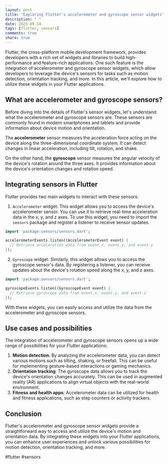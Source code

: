 ```yaml
---
layout: post
title: "Exploring Flutter's accelerometer and gyroscope sensor widgets"
description: " "
date: 2023-09-14
tags: [flutter, sensors]
comments: true
share: true
---
```


Flutter, the cross-platform mobile development framework, provides developers with a rich set of widgets and libraries to build high-performance and feature-rich applications. One such feature is the integration of accelerometer and gyroscope sensor widgets, which allow developers to leverage the device's sensors for tasks such as motion detection, orientation tracking, and more. In this article, we'll explore how to utilize these widgets in your Flutter applications.

## What are accelerometer and gyroscope sensors?

Before diving into the details of Flutter's sensor widgets, let's understand what the accelerometer and gyroscope sensors are. These sensors are commonly found in modern smartphones and tablets and provide information about device motion and orientation.

The **accelerometer** sensor measures the acceleration force acting on the device along the three-dimensional coordinate system. It can detect changes in linear acceleration, including tilt, rotation, and shake.

On the other hand, the **gyroscope** sensor measures the angular velocity of the device's rotation around the three axes. It provides information about the device's orientation changes and rotation speed.

## Integrating sensors in Flutter

Flutter provides two main widgets to interact with these sensors:

1. `Accelerometer` widget: This widget allows you to access the device's accelerometer sensor. You can use it to retrieve real-time acceleration data in the x, y, and z axes. To use this widget, you need to import the `sensors` package and register a listener to receive sensor updates.

```dart
import 'package:sensors/sensors.dart';

accelerometerEvents.listen((AccelerometerEvent event) {
  // Retrieve acceleration data from event.x, event.y, and event.z
});
```

2. `Gyroscope` widget: Similarly, this widget allows you to access the gyroscope sensor's data. By registering a listener, you can receive updates about the device's rotation speed along the x, y, and z axes.

```dart
import 'package:sensors/sensors.dart';

gyroscopeEvents.listen((GyroscopeEvent event) {
  // Retrieve gyroscope data from event.x, event.y, and event.z
});
```

With these widgets, you can easily access and utilize the data from the accelerometer and gyroscope sensors.

## Use cases and possibilities

The integration of accelerometer and gyroscope sensors opens up a wide range of possibilities for your Flutter applications:

1. **Motion detection**: By analyzing the accelerometer data, you can detect various motions such as tilting, shaking, or freefall. This can be useful for implementing gesture-based interactions or gaming mechanics.
2. **Orientation tracking**: The gyroscope data allows you to track the device's orientation changes accurately. This can be used in augmented reality (AR) applications to align virtual objects with the real-world environment.
3. **Fitness and health apps**: Accelerometer data can be utilized for health and fitness applications, such as step counters or activity trackers.

## Conclusion

Flutter's accelerometer and gyroscope sensor widgets provide a straightforward way to access and utilize the device's motion and orientation data. By integrating these widgets into your Flutter applications, you can enhance user experiences and unlock various possibilities for motion detection, orientation tracking, and more.

#flutter #sensors